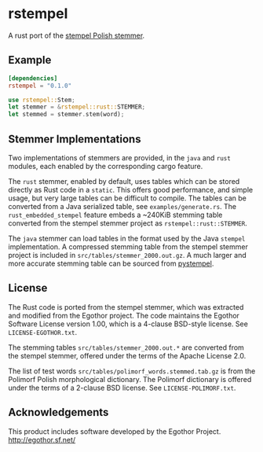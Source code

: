 # rstempel

A rust port of the [stempel Polish stemmer](http://www.getopt.org/stempel/index.html).

## Example

```toml
[dependencies]
rstempel = "0.1.0"
```

```rust
use rstempel::Stem;
let stemmer = &rstempel::rust::STEMMER;
let stemmed = stemmer.stem(word);
```

## Stemmer Implementations

Two implementations of stemmers are provided, in the `java` and `rust` modules, each enabled by the
corresponding cargo feature.

The `rust` stemmer, enabled by default, uses tables which can be stored directly as Rust code in a `static`.
This offers good performance, and simple usage, but very large tables can be difficult to compile.
The tables can be converted from a Java serialized table, see `examples/generate.rs`. The `rust_embedded_stempel`
feature embeds a ~240KiB stemming table converted from the stempel stemmer project as `rstempel::rust::STEMMER`.

The `java` stemmer can load tables in the format used by the Java `stempel` implementation. A compressed stemming
table from the stempel stemmer project is included in `src/tables/stemmer_2000.out.gz`. A much larger and more
accurate stemming table can be sourced from [pystempel](https://github.com/dzieciou/pystempel).

## License

The Rust code is ported from the stempel stemmer, which was extracted and modified from the Egothor project.
The code maintains the Egothor Software License version 1.00, which is a 4-clause BSD-style license.
See `LICENSE-EGOTHOR.txt`.

The stemming tables `src/tables/stemmer_2000.out.*` are converted from the stempel stemmer, offered under
the terms of the Apache License 2.0.

The list of test words `src/tables/polimorf_words.stemmed.tab.gz` is from the Polimorf Polish morphological dictionary.
The Polimorf dictionary is offered under the terms of a 2-clause BSD license. See `LICENSE-POLIMORF.txt`.

## Acknowledgements

This product includes software developed by the Egothor Project. http://egothor.sf.net/
